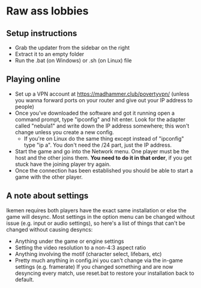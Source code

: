# Raw ass lobbies
## Setup instructions
* Grab the updater from the sidebar on the right
* Extract it to an empty folder
* Run the .bat (on Windows) or .sh (on Linux) file

## Playing online
* Set up a VPN account at https://madhammer.club/povertyvpn/ (unless you wanna forward ports on your router and give out your IP address to people)
* Once you've downloaded the software and got it running open a command prompt, type "ipconfig" and hit enter. Look for the adapter called "nebula1" and write down the IP address somewhere; this won't change unless you create a new config.
  * If you're on Linux do the same thing except instead of "ipconfig" type "ip a". You don't need the /24 part, just the IP address.
* Start the game and go into the Network menu. One player must be the host and the other joins them. **You need to do it in that order**, if you get stuck have the joining player try again.
* Once the connection has been established you should be able to start a game with the other player.
## A note about settings
Ikemen requires both players have the exact same installation or else the game will desync. Most settings in the option menu can be changed without issue (e.g. input or audio settings), so here's a list of things that can't be changed without causing desyncs:
* Anything under the game or engine settings
* Setting the video resolution to a non-4:3 aspect ratio
* Anything involving the motif (character select, lifebars, etc)
* Pretty much anything in config.ini you can't change via the in-game settings (e.g. framerate)
If you changed something and are now desyncing every match, use reset.bat to restore your installation back to default.